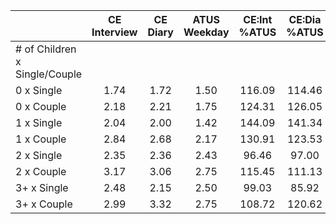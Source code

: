 
|                      | CE<br>Interview |  CE<br>Diary | ATUS<br>Weekday | CE:Int<br>%ATUS | CE:Dia<br>%ATUS |
| -------------------- | :----------: | :----------: | :----------: | :----------: | :----------: |
| # of Children x Single/Couple |              |              |              |              |              |
| 0 x Single           |         1.74 |         1.72 |         1.50 |       116.09 |       114.46 |
| 0 x Couple           |         2.18 |         2.21 |         1.75 |       124.31 |       126.05 |
| 1 x Single           |         2.04 |         2.00 |         1.42 |       144.09 |       141.34 |
| 1 x Couple           |         2.84 |         2.68 |         2.17 |       130.91 |       123.53 |
| 2 x Single           |         2.35 |         2.36 |         2.43 |        96.46 |        97.00 |
| 2 x Couple           |         3.17 |         3.06 |         2.75 |       115.45 |       111.13 |
| 3+ x Single          |         2.48 |         2.15 |         2.50 |        99.03 |        85.92 |
| 3+ x Couple          |         2.99 |         3.32 |         2.75 |       108.72 |       120.62 |

